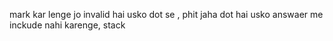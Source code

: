 mark kar lenge jo invalid hai usko dot se , phit jaha dot hai usko answaer me inckude nahi karenge, stack